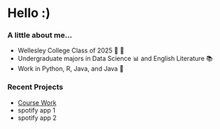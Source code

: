 # Hello :)

<!--
**alikyrouz/alikyrouz** is a ✨ _special_ ✨ repository because its `README.md` (this file) appears on your GitHub profile.

Here are some ideas to get you started:

- 🔭 I’m currently working on ...
- 🌱 I’m currently learning ...
- 👯 I’m looking to collaborate on ...
- 🤔 I’m looking for help with ...
- 💬 Ask me about ...
- 📫 How to reach me: ...
- 😄 Pronouns: ...
- ⚡ Fun fact: ...
-->

### A little about me...
- Wellesley College Class of 2025 💙 💚
- Undergraduate majors in Data Science 📊 and English Literature 📚
- Work in Python, R, Java, and Java 🔢

### Recent Projects
- [Course Work](https://github.com/alikyrouz/CourseWork)
- spotify app 1
- spotify app 2


